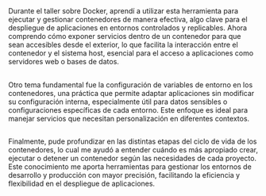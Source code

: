 ##
Durante el taller sobre Docker, aprendí a utilizar esta herramienta para ejecutar y gestionar contenedores de manera efectiva, algo clave para el despliegue de aplicaciones en entornos controlados y replicables. Ahora comprendo cómo exponer servicios dentro de un contenedor para que sean accesibles desde el exterior, lo que facilita la interacción entre el contenedor y el sistema host, esencial para el acceso a aplicaciones como servidores web o bases de datos.
##
Otro tema fundamental fue la configuración de variables de entorno en los contenedores, una práctica que permite adaptar aplicaciones sin modificar su configuración interna, especialmente útil para datos sensibles o configuraciones específicas de cada entorno. Este enfoque es ideal para manejar servicios que necesitan personalización en diferentes contextos.
##
Finalmente, pude profundizar en las distintas etapas del ciclo de vida de los contenedores, lo cual me ayudó a entender cuándo es más apropiado crear, ejecutar o detener un contenedor según las necesidades de cada proyecto. Este conocimiento me aporta herramientas para gestionar los entornos de desarrollo y producción con mayor precisión, facilitando la eficiencia y flexibilidad en el despliegue de aplicaciones.
